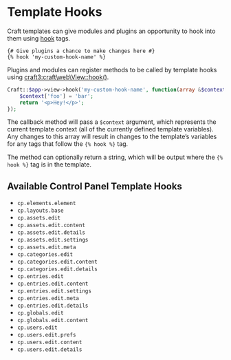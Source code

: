 # Template Hooks

Craft templates can give modules and plugins an opportunity to hook into them using [hook](../dev/tags.md#hook) tags.

```twig
{# Give plugins a chance to make changes here #}
{% hook 'my-custom-hook-name' %}
```

Plugins and modules can register methods to be called by template hooks using <craft3:craft\web\View::hook()>.

```php
Craft::$app->view->hook('my-custom-hook-name', function(array &$context) {
    $context['foo'] = 'bar';
    return '<p>Hey!</p>';
});
```

The callback method will pass a `$context` argument, which represents the current template context (all of the currently defined template variables). Any changes to this array will result in changes to the template’s variables for any tags that follow the `{% hook %}` tag.

The method can optionally return a string, which will be output where the `{% hook %}` tag is in the template.

## Available Control Panel Template Hooks

- `cp.elements.element`
- `cp.layouts.base`
- `cp.assets.edit`
- `cp.assets.edit.content`
- `cp.assets.edit.details`
- `cp.assets.edit.settings`
- `cp.assets.edit.meta`
- `cp.categories.edit`
- `cp.categories.edit.content`
- `cp.categories.edit.details`
- `cp.entries.edit`
- `cp.entries.edit.content`
- `cp.entries.edit.settings`
- `cp.entries.edit.meta`
- `cp.entries.edit.details`
- `cp.globals.edit`
- `cp.globals.edit.content`
- `cp.users.edit`
- `cp.users.edit.prefs`
- `cp.users.edit.content`
- `cp.users.edit.details`
